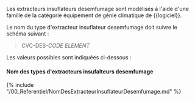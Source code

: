 Les extracteurs insuflateurs desemfumage sont modélisés à l'aide d'une famille de la catégorie équipement de génie climatique de {{logiciel}}.

Le nom du type d'extracteur insuflateur desemfumage doit suivre le schéma suivant :

> CVC-DES-_CODE ELEMENT_

Les valeurs possibles sont indiquées ci-dessous :

#### Nom des types d'extracteurs insufalteurs desemfumage

{% include "/00_Referentiel/NomDesExtracteurInsuflateurDesemfumage.md" %}